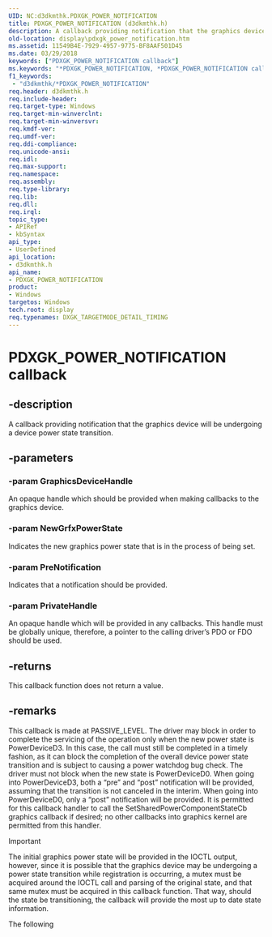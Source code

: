 ```yaml
---
UID: NC:d3dkmthk.PDXGK_POWER_NOTIFICATION
title: PDXGK_POWER_NOTIFICATION (d3dkmthk.h)
description: A callback providing notification that the graphics device will be undergoing a device power state transition.
old-location: display\pdxgk_power_notification.htm
ms.assetid: 11549B4E-7929-4957-9775-BF8AAF501D45
ms.date: 03/29/2018
keywords: ["PDXGK_POWER_NOTIFICATION callback"]
ms.keywords: "*PDXGK_POWER_NOTIFICATION, *PDXGK_POWER_NOTIFICATION callback function [Display Devices], d3dkmthk/*PDXGK_POWER_NOTIFICATION, display.pdxgk_power_notification"
f1_keywords:
 - "d3dkmthk/*PDXGK_POWER_NOTIFICATION"
req.header: d3dkmthk.h
req.include-header:
req.target-type: Windows
req.target-min-winverclnt:
req.target-min-winversvr:
req.kmdf-ver:
req.umdf-ver:
req.ddi-compliance:
req.unicode-ansi:
req.idl:
req.max-support:
req.namespace:
req.assembly:
req.type-library:
req.lib:
req.dll:
req.irql:
topic_type:
- APIRef
- kbSyntax
api_type:
- UserDefined
api_location:
- d3dkmthk.h
api_name:
- PDXGK_POWER_NOTIFICATION
product:
- Windows
targetos: Windows
tech.root: display
req.typenames: DXGK_TARGETMODE_DETAIL_TIMING
---
```


# PDXGK_POWER_NOTIFICATION callback


## -description


A callback providing notification that the graphics device will be undergoing a device power state transition.


## -parameters




### -param GraphicsDeviceHandle

An opaque handle which should be provided when making callbacks to the graphics device.


### -param NewGrfxPowerState

Indicates the new graphics power state that is in the process of being set.


### -param PreNotification

Indicates that a notification should be provided.


### -param PrivateHandle

An opaque handle which will be provided in any callbacks. This handle must be globally unique, therefore, a pointer to the calling driver’s PDO or FDO should be used.






## -returns



This callback function does not return a value.



## -remarks

This callback is made at PASSIVE_LEVEL. The driver may block in order to complete the servicing of the operation only when the new power state is PowerDeviceD3. In this case, the call must still be completed in a timely fashion, as it can block the completion of the overall device power state transition and is subject to causing a power watchdog bug check. The driver must not block when the new state is PowerDeviceD0. When going into PowerDeviceD3, both a “pre” and “post” notification will be provided, assuming that the transition is not canceled in the interim. When going into PowerDeviceD0, only a “post” notification will be provided. It is permitted for this callback handler to call the SetSharedPowerComponentStateCb graphics callback if desired; no other callbacks into graphics kernel are permitted from this handler.

> [!Important] 
> The initial graphics power state will be provided in the IOCTL output, however, since it is possible that the graphics device may be undergoing a power state transition while registration is occurring, a mutex must be acquired around the IOCTL call and parsing of the original state, and that same mutex must be acquired in this callback function. That way, should the state be transitioning, the callback will provide the most up to date state information.

The following
